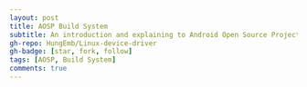 ```yaml
---
layout: post
title: AOSP Build System
subtitle: An introduction and explaining to Android Open Source Project build system
gh-repo: HungEmb/Linux-device-driver
gh-badge: [star, fork, follow]
tags: [AOSP, Build System]
comments: true
---
```

